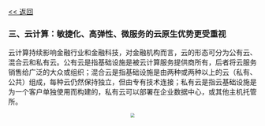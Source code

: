 [<< 返回](/Advisory/FinTech/影响未来金融行业的七大科技要素?id=七、超自动化（-机器人（rpa-hyper-automation-）等自动化技术继续代替-）：流程人工)

### 三、云计算：敏捷化、高弹性、微服务的云原生优势更受重视

云计算持续影响金融行业和金融科技，对金融机构而言，云的形态可分为公有云、混合云和私有云。公有云是指基础设施是被云计算服务提供商所有，后者将云服务销售给广泛的大众或组织；混合云是指基础设施是由两种或两种以上的云（私有、公共）组成，每种云仍然保持独立，但由专有技术连接；私有云是指云基础设施是为一个客户单独使用而构建的，私有云可以部署在企业数据中心，或其他主机托管所。

<div align="center"><img src="https://z3.ax1x.com/2021/08/23/hCOHy9.jpg" style="zoom: 55%;" ></div>
